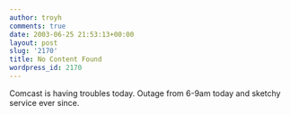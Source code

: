 ```yaml
---
author: troyh
comments: true
date: 2003-06-25 21:53:13+00:00
layout: post
slug: '2170'
title: No Content Found
wordpress_id: 2170
---
```


Comcast is having troubles today. Outage from 6-9am today and sketchy service ever since.

